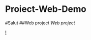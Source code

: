 # Proiect-Web-Demo 

#Salut 
##Web project
*Web project*

[!](https://radio.usv.ro/wp-content/uploads/sites/38/2016/11/usv-sigla2.gif)


